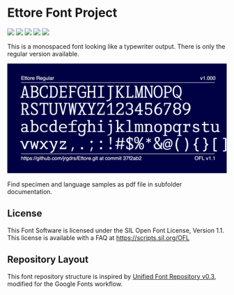 # Ettore Font Project

[![][Fontbakery]](https://jrgdrs.github.io/Ettorre/fontbakery/fontbakery-report.html)
[![][Universal]](https://jrgdrs.github.io/Ettorre/fontbakery/fontbakery-report.html)
[![][GF Profile]](https://jrgdrs.github.io/Ettorre/fontbakery/fontbakery-report.html)
[![][Outline Correctness]](https://jrgdrs.github.io/Ettorre/fontbakery/fontbakery-report.html)
[![][Shaping]](https://jrgdrs.github.io/Wittgenstein/Ettorre/fontbakery-report.html)

[Fontbakery]: https://img.shields.io/endpoint?url=https%3A%2F%2Fraw.githubusercontent.com%2Fjrgdrs%2FEttorre%2Fgh-pages%2Fbadges%2Foverall.json
[GF Profile]: https://img.shields.io/endpoint?url=https%3A%2F%2Fraw.githubusercontent.com%2Fjrgdrs%2FEttorre%2Fgh-pages%2Fbadges%2FGoogleFonts.json
[Outline Correctness]: https://img.shields.io/endpoint?url=https%3A%2F%2Fraw.githubusercontent.com%2Fjrgdrs%2FEttorre%2Fgh-pages%2Fbadges%2FOutlineCorrectnessChecks.json
[Shaping]: https://img.shields.io/endpoint?url=https%3A%2F%2Fraw.githubusercontent.com%2Fjrgdrs%2FEttorre%2Fgh-pages%2Fbadges%2FShapingChecks.json
[Universal]: https://img.shields.io/endpoint?url=https%3A%2F%2Fraw.githubusercontent.com%2Fjrgdrs%2FEttorre%2Fgh-pages%2Fbadges%2FUniversal.json

This is a monospaced font looking like a typewriter output. There is only the regular version available.

![Sample Image](documentation/image-Ettore-Regular.png)

Find specimen and language samples as pdf file in subfolder documentation.

## License

This Font Software is licensed under the SIL Open Font License, Version 1.1.
This license is available with a FAQ at
https://scripts.sil.org/OFL


## Repository Layout

This font repository structure is inspired by [Unified Font Repository v0.3](https://github.com/unified-font-repository/Unified-Font-Repository), modified for the Google Fonts workflow.
